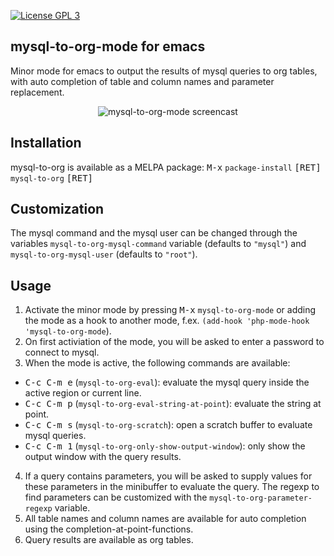 [![License GPL 3][badge-license]](http://www.gnu.org/licenses/gpl-3.0.txt)

## mysql-to-org-mode for emacs
Minor mode for emacs to output the results of mysql queries to org tables, with auto completion of table and column names and parameter replacement.

<p align="center">
<img src="https://raw.github.com/mallt/mysql-to-org-mode/master/mysql-to-org-mode.gif" alt="mysql-to-org-mode screencast"/>
</p>

## Installation
mysql-to-org is available as a MELPA package: <kbd>M-x</kbd> `package-install` <kbd>[RET]</kbd> `mysql-to-org` <kbd>[RET]</kbd>

## Customization
The mysql command and the mysql user can be changed through the variables `mysql-to-org-mysql-command` variable (defaults to `"mysql"`) and `mysql-to-org-mysql-user` (defaults to `"root"`).

## Usage
1. Activate the minor mode by pressing <kbd>M-x</kbd> `mysql-to-org-mode` or adding the mode as a hook to another mode, f.ex. `(add-hook 'php-mode-hook 'mysql-to-org-mode`).
2. On first activiation of the mode, you will be asked to enter a password to connect to mysql.
3. When the mode is active, the following commands are available:
  * <kbd>C-c C-m e</kbd> (`mysql-to-org-eval`): evaluate the mysql query inside the active region or current line.
  * <kbd>C-c C-m p</kbd> (`mysql-to-org-eval-string-at-point`): evaluate the string at point.
  * <kbd>C-c C-m s</kbd> (`mysql-to-org-scratch`): open a scratch buffer to evaluate mysql queries.
  * <kbd>C-c C-m 1</kbd> (`mysql-to-org-only-show-output-window`): only show the output window with the query results.
4. If a query contains parameters, you will be asked to supply values for these parameters in the minibuffer to evaluate the query. The regexp to find parameters can be customized with the `mysql-to-org-parameter-regexp` variable.
5. All table names and column names are available for auto completion using the completion-at-point-functions.
6. Query results are available as org tables.


[badge-license]: https://img.shields.io/badge/license-GPL_3-green.svg

